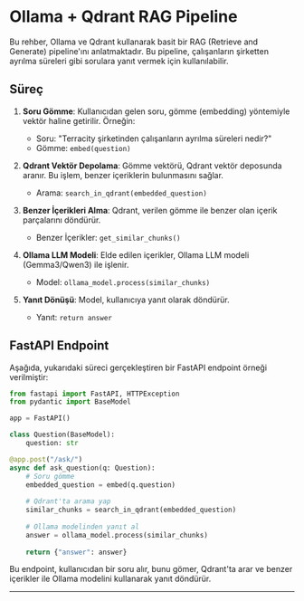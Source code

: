 # Ollama + Qdrant RAG Pipeline

Bu rehber, Ollama ve Qdrant kullanarak basit bir RAG (Retrieve and Generate) pipeline'ını anlatmaktadır. Bu pipeline, çalışanların şirketten ayrılma süreleri gibi sorulara yanıt vermek için kullanılabilir.

## Süreç

1. **Soru Gömme**: Kullanıcıdan gelen soru, gömme (embedding) yöntemiyle vektör haline getirilir. Örneğin:
   - Soru: "Terracity şirketinden çalışanların ayrılma süreleri nedir?"
   - Gömme: `embed(question)`

2. **Qdrant Vektör Depolama**: Gömme vektörü, Qdrant vektör deposunda aranır. Bu işlem, benzer içeriklerin bulunmasını sağlar.
   - Arama: `search_in_qdrant(embedded_question)`

3. **Benzer İçerikleri Alma**: Qdrant, verilen gömme ile benzer olan içerik parçalarını döndürür.
   - Benzer İçerikler: `get_similar_chunks()`

4. **Ollama LLM Modeli**: Elde edilen içerikler, Ollama LLM modeli (Gemma3/Qwen3) ile işlenir.
   - Model: `ollama_model.process(similar_chunks)`

5. **Yanıt Dönüşü**: Model, kullanıcıya yanıt olarak döndürür.
   - Yanıt: `return answer`

## FastAPI Endpoint

Aşağıda, yukarıdaki süreci gerçekleştiren bir FastAPI endpoint örneği verilmiştir:

```python
from fastapi import FastAPI, HTTPException
from pydantic import BaseModel

app = FastAPI()

class Question(BaseModel):
    question: str

@app.post("/ask/")
async def ask_question(q: Question):
    # Soru gömme
    embedded_question = embed(q.question)
    
    # Qdrant'ta arama yap
    similar_chunks = search_in_qdrant(embedded_question)
    
    # Ollama modelinden yanıt al
    answer = ollama_model.process(similar_chunks)
    
    return {"answer": answer}
```

Bu endpoint, kullanıcıdan bir soru alır, bunu gömer, Qdrant'ta arar ve benzer içerikler ile Ollama modelini kullanarak yanıt döndürür. 

---